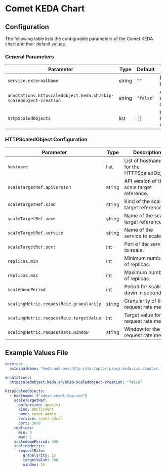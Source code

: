 # Comet KEDA Chart

## Configuration

The following table lists the configurable parameters of the Comet KEDA chart and their default values.

### General Parameters

| Parameter                                                         | Type   | Default   | Description                                |
| ----------------------------------------------------------------- | ------ | --------- | ------------------------------------------ |
| `service.externalName`                                            | string | `""`      | External name of the service.              |
| `annotations.httpscaledobject.keda.sh/skip-scaledobject-creation` | string | `"false"` | Annotation to skip scaled object creation. |
| `httpScaledObjects`                                               | list   | `[]`      | List of HTTPScaledObject configurations.   |

### HTTPScaledObject Configuration

| Parameter                               | Type   | Description                                 |
| --------------------------------------- | ------ | ------------------------------------------- |
| `hostname`                              | list   | List of hostnames for the HTTPScaledObject. |
| `scaleTargetRef.apiVersion`             | string | API version of the scale target reference.  |
| `scaleTargetRef.kind`                   | string | Kind of the scale target reference.         |
| `scaleTargetRef.name`                   | string | Name of the scale target reference.         |
| `scaleTargetRef.service`                | string | Name of the service to scale.               |
| `scaleTargetRef.port`                   | int    | Port of the service to scale.               |
| `replicas.min`                          | int    | Minimum number of replicas.                 |
| `replicas.max`                          | int    | Maximum number of replicas.                 |
| `scaledownPeriod`                       | int    | Period for scaling down in seconds.         |
| `scalingMetric.requestRate.granularity` | string | Granularity of the request rate metric.     |
| `scalingMetric.requestRate.targetValue` | int    | Target value for the request rate metric.   |
| `scalingMetric.requestRate.window`      | string | Window for the request rate metric.         |

## Example Values File

```yaml
service:
  externalName: "keda-add-ons-http-interceptor-proxy.keda.svc.cluster.local"

annotations:
  httpscaledobject.keda.sh/skip-scaledobject-creation: "false"

httpScaledObjects:
  - hostname: ["admin.comet-dxp.com"]
    scaleTargetRef:
      apiVersion: apps/v1
      kind: Deployment
      name: comet-admin
      service: comet-admin
      port: 3000
    replicas:
      min: 0
      max: 1
    scaledownPeriod: 300
    scalingMetric:
      requestRate:
        granularity: 1s
        targetValue: 100
        window: 1m
```
